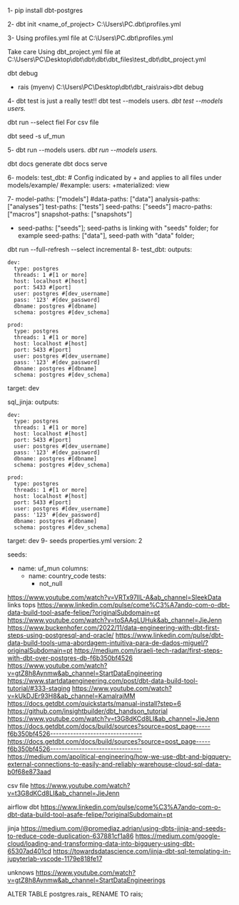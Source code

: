 1- 
pip install dbt-postgres

2-
dbt init <name_of_project>
C:\Users\PC\.dbt\profiles.yml

3-
Using profiles.yml file at C:\Users\PC\.dbt\profiles.yml

Take care 
Using dbt_project.yml file at C:\Users\PC\Desktop\dbt\dbt\dbt\dbt_files\test_dbt\dbt_project.yml

dbt debug

* rais
(myenv) C:\Users\PC\Desktop\dbt\dbt_rais\rais>dbt debug



4- 
dbt test is just a really test!!
dbt test --models <folder> users.*<subfolder>
dbt test --models users.*


dbt run --select fiel
For csv file

dbt seed -s uf_mun

5-
dbt run --models <folder> users.*<subfolder>
dbt run --models users.*

dbt docs generate
dbt docs serve

6-
models:
  test_dbt:
    # Config indicated by + and applies to all files under models/example/
    #example:
    users:
      +materialized: view

7-
model-paths: ["models"]
#data-paths: ["data"]
analysis-paths: ["analyses"]
test-paths: ["tests"]
seed-paths: ["seeds"]
macro-paths: ["macros"]
snapshot-paths: ["snapshots"]

* seed-paths: ["seeds"];
seed-paths is linking with "seeds" folder;
for example seed-paths: ["data"], seed-path with "data" folder;

dbt run --full-refresh --select incremental
8-
test_dbt:
  outputs:

    dev:
      type: postgres
      threads: 1 #[1 or more]
      host: localhost #[host]
      port: 5433 #[port]
      user: postgres #[dev_username]
      pass: '123' #[dev_password]
      dbname: postgres #[dbname]
      schema: postgres #[dev_schema]

    prod:
      type: postgres
      threads: 1 #[1 or more]
      host: localhost #[host]
      port: 5433 #[port]
      user: postgres #[dev_username]
      pass: '123' #[dev_password]
      dbname: postgres #[dbname]
      schema: postgres #[dev_schema]

  target: dev

sql_jinja:
  outputs:

    dev:
      type: postgres
      threads: 1 #[1 or more]
      host: localhost #[host]
      port: 5433 #[port]
      user: postgres #[dev_username]
      pass: '123' #[dev_password]
      dbname: postgres #[dbname]
      schema: postgres #[dev_schema]

    prod:
      type: postgres
      threads: 1 #[1 or more]
      host: localhost #[host]
      port: 5433 #[port]
      user: postgres #[dev_username]
      pass: '123' #[dev_password]
      dbname: postgres #[dbname]
      schema: postgres #[dev_schema]

  target: dev
9-
seeds
properties.yml
version: 2

seeds:
  - name: uf_mun
    columns:
      - name: country_code
        tests:
        - not_null

https://www.youtube.com/watch?v=VRTx97llL-A&ab_channel=SleekData
links
tops
https://www.linkedin.com/pulse/come%C3%A7ando-com-o-dbt-data-build-tool-asafe-felipe/?originalSubdomain=pt
https://www.youtube.com/watch?v=toSAAgLUHuk&ab_channel=JieJenn
https://www.buckenhofer.com/2022/11/data-engineering-with-dbt-first-steps-using-postgresql-and-oracle/
https://www.linkedin.com/pulse/dbt-data-build-tools-uma-abordagem-intuitiva-para-de-dados-miguel/?originalSubdomain=pt
https://medium.com/israeli-tech-radar/first-steps-with-dbt-over-postgres-db-f6b350bf4526
https://www.youtube.com/watch?v=gtZ8h8Aynmw&ab_channel=StartDataEngineering
https://www.startdataengineering.com/post/dbt-data-build-tool-tutorial/#333-staging
https://www.youtube.com/watch?v=kUkDJEr93H8&ab_channel=KamalrajMM
https://docs.getdbt.com/quickstarts/manual-install?step=6
https://github.com/insightbuilder/dbt_handson_tutorial
https://www.youtube.com/watch?v=t3G8dKCd8LI&ab_channel=JieJenn
https://docs.getdbt.com/docs/build/sources?source=post_page-----f6b350bf4526--------------------------------
https://docs.getdbt.com/docs/build/sources?source=post_page-----f6b350bf4526--------------------------------
https://medium.com/apolitical-engineering/how-we-use-dbt-and-bigquery-external-connections-to-easily-and-reliably-warehouse-cloud-sql-data-b0f68e873aad

csv file
https://www.youtube.com/watch?v=t3G8dKCd8LI&ab_channel=JieJenn

airflow dbt
https://www.linkedin.com/pulse/come%C3%A7ando-com-o-dbt-data-build-tool-asafe-felipe/?originalSubdomain=pt

jinja
https://medium.com/@promediaz.adrian/using-dbts-jinja-and-seeds-to-reduce-code-duplication-637881cf1a86
https://medium.com/google-cloud/loading-and-transforming-data-into-bigquery-using-dbt-65307ad401cd
https://towardsdatascience.com/jinja-dbt-sql-templating-in-jupyterlab-vscode-1179e818fe17

unknows
https://www.youtube.com/watch?v=gtZ8h8Aynmw&ab_channel=StartDataEngineerings

ALTER TABLE postgres.rais_ RENAME TO rais;

